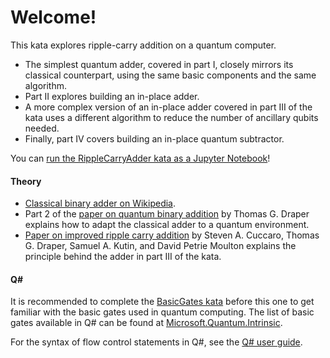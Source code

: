 # Welcome!

This kata explores ripple-carry addition on a quantum computer.

* The simplest quantum adder, covered in part I, closely mirrors its classical counterpart,
using the same basic components and the same algorithm.
* Part II explores building an in-place adder.
* A more complex version of an in-place adder covered in part III of the kata uses a different algorithm
to reduce the number of ancillary qubits needed.
* Finally, part IV covers building an in-place quantum subtractor.

You can [run the RippleCarryAdder kata as a Jupyter Notebook](https://mybinder.org/v2/gh/Microsoft/QuantumKatas/main?filepath=RippleCarryAdder%2FRippleCarryAdder.ipynb)!

#### Theory

* [Classical binary adder on Wikipedia](https://en.wikipedia.org/wiki/Adder_(electronics)).
* Part 2 of the [paper on quantum binary addition](https://arxiv.org/pdf/quant-ph/0008033.pdf) by Thomas G. Draper explains how to adapt the classical adder to a quantum environment.
* [Paper on improved ripple carry addition](https://arxiv.org/pdf/quant-ph/0410184.pdf) by Steven A. Cuccaro, Thomas G. Draper, Samuel A. Kutin, and David Petrie Moulton 
  explains the principle behind the adder in part III of the kata.

#### Q#

It is recommended to complete the [BasicGates kata](./../BasicGates/) before this one to get familiar with the basic gates used in quantum computing.
The list of basic gates available in Q# can be found at [Microsoft.Quantum.Intrinsic](https://docs.microsoft.com/qsharp/api/qsharp/microsoft.quantum.intrinsic).

For the syntax of flow control statements in Q#, see the [Q# user guide](https://docs.microsoft.com/en-us/quantum/user-guide/using-qsharp/control-flow#control-flow).